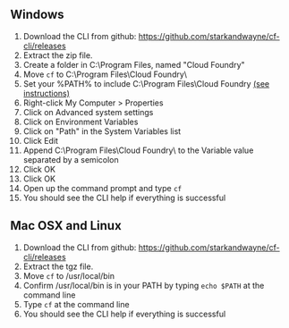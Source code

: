 ## Windows

1. Download the CLI from github: https://github.com/starkandwayne/cf-cli/releases
2. Extract the zip file.
3. Create a folder in C:\Program Files\, named "Cloud Foundry"
4. Move `cf` to C:\Program Files\Cloud Foundry\
5. Set your %PATH% to include C:\Program Files\Cloud Foundry [(see instructions)](http://www.wikihow.com/Create-a-Custom-Windows-Command-Prompt)
  1. Right-click My Computer > Properties
  2. Click on Advanced system settings
  3. Click on Environment Variables
  4. Click on "Path" in the System Variables list
  5. Click Edit
  6. Append C:\Program Files\Cloud Foundry\ to the Variable value separated by a semicolon
  7. Click OK
  8. Click OK
6. Open up the command prompt and type `cf`
7. You should see the CLI help if everything is successful

## Mac OSX and Linux

1. Download the CLI from github: https://github.com/starkandwayne/cf-cli/releases
2. Extract the tgz file.
3. Move `cf` to /usr/local/bin
4. Confirm /usr/local/bin is in your PATH by typing `echo $PATH` at the command line
5. Type `cf` at the command line
6. You should see the CLI help if everything is successful
